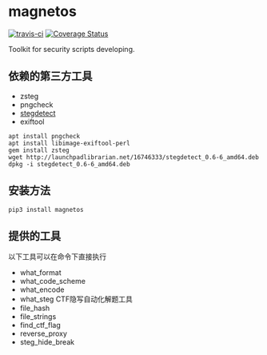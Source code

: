 # magnetos

[![travis-ci](https://travis-ci.org/restran/magnetos.svg?branch=master)](https://travis-ci.org/restran/magnetos)
[![Coverage Status](https://coveralls.io/repos/github/restran/magnetos/badge.svg?branch=master)](https://coveralls.io/github/restran/magnetos?branch=master)

Toolkit for security scripts developing.

## 依赖的第三方工具

- zsteg
- pngcheck
- [stegdetect](https://github.com/abeluck/stegdetect) 
- exiftool

```
apt install pngcheck
apt install libimage-exiftool-perl
gem install zsteg
wget http://launchpadlibrarian.net/16746333/stegdetect_0.6-6_amd64.deb
dpkg -i stegdetect_0.6-6_amd64.deb
```

## 安装方法

    pip3 install magnetos

## 提供的工具

以下工具可以在命令下直接执行

- what_format
- what_code_scheme
- what_encode
- what_steg CTF隐写自动化解题工具
- file_hash
- file_strings
- find_ctf_flag
- reverse_proxy
- steg_hide_break
